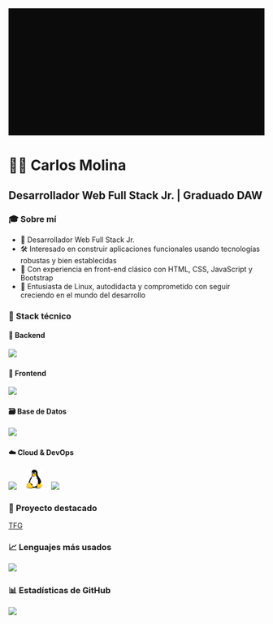   <img src="https://raw.githubusercontent.com/dawcarlosp/dawcarlosp/main/assets-perfil/header-molina.svg" width="100%" height="250px" />

# 👨‍💻 Carlos Molina  
**Desarrollador Web Full Stack Jr. | Graduado DAW**
---

### 🎓 Sobre mí

* 📍 Desarrollador Web Full Stack Jr.  
* 🛠️ Interesado en construir aplicaciones funcionales usando tecnologías robustas y bien establecidas
* 🎨 Con experiencia en front-end clásico con HTML, CSS, JavaScript y Bootstrap
* 🧩 Entusiasta de Linux, autodidacta y comprometido con seguir creciendo en el mundo del desarrollo


### 🧰 Stack técnico

#### 🔧 Backend
<img src="https://skillicons.dev/icons?i=php,symfony,java,spring" />

#### 🎨 Frontend 
<img src="https://skillicons.dev/icons?i=html,css,js,bootstrap" />

#### 🗃️ Base de Datos  
<img src="https://skillicons.dev/icons?i=mysql" />

#### ☁️ Cloud & DevOps  
<img src="https://skillicons.dev/icons?i=docker,git" /> <img src="https://raw.githubusercontent.com/devicons/devicon/master/icons/linux/linux-original.svg" height="40" style="margin-left: 10px;"/> <img src="https://upload.wikimedia.org/wikipedia/commons/3/3f/Linux_Mint_logo_without_wordmark.svg" height="40" style="margin-left: 10px;"/>

### 📂 Proyecto destacado
 [TFG](https://github.com/camosama94/repositorioMolinaCarlos)

### 📈 Lenguajes más usados
<img src="https://github-readme-stats.vercel.app/api/top-langs/?username=camosama94&layout=compact&theme=github_dark&langs_count=8" />

### 📊 Estadísticas de GitHub
<img src="https://github-readme-stats.vercel.app/api?username=camosama94&show_icons=true&theme=github_dark" /> <br/> 